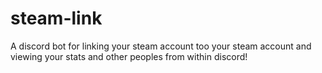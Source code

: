 # steam-link

A discord bot for linking your steam account too your steam account and viewing your stats and other peoples from within discord!